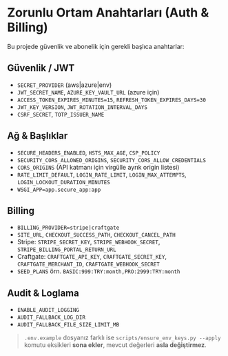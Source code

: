 # Zorunlu Ortam Anahtarları (Auth & Billing)

Bu projede güvenlik ve abonelik için gerekli başlıca anahtarlar:

## Güvenlik / JWT
- `SECRET_PROVIDER` (aws|azure|env)
- `JWT_SECRET_NAME`, `AZURE_KEY_VAULT_URL` (azure için)
- `ACCESS_TOKEN_EXPIRES_MINUTES=15`, `REFRESH_TOKEN_EXPIRES_DAYS=30`
- `JWT_KEY_VERSION`, `JWT_ROTATION_INTERVAL_DAYS`
- `CSRF_SECRET`, `TOTP_ISSUER_NAME`

## Ağ & Başlıklar
- `SECURE_HEADERS_ENABLED`, `HSTS_MAX_AGE`, `CSP_POLICY`
- `SECURITY_CORS_ALLOWED_ORIGINS`, `SECURITY_CORS_ALLOW_CREDENTIALS`
- `CORS_ORIGINS` (API katmanı için virgülle ayrık origin listesi)
- `RATE_LIMIT_DEFAULT`, `LOGIN_RATE_LIMIT`, `LOGIN_MAX_ATTEMPTS`, `LOGIN_LOCKOUT_DURATION_MINUTES`
- `WSGI_APP=app.secure_app:app`

## Billing
- `BILLING_PROVIDER=stripe|craftgate`
- `SITE_URL`, `CHECKOUT_SUCCESS_PATH`, `CHECKOUT_CANCEL_PATH`
- Stripe: `STRIPE_SECRET_KEY`, `STRIPE_WEBHOOK_SECRET`, `STRIPE_BILLING_PORTAL_RETURN_URL`
- Craftgate: `CRAFTGATE_API_KEY`, `CRAFTGATE_SECRET_KEY`, `CRAFTGATE_MERCHANT_ID`, `CRAFTGATE_WEBHOOK_SECRET`
- `SEED_PLANS` örn. `BASIC:999:TRY:month,PRO:2999:TRY:month`

## Audit & Loglama
- `ENABLE_AUDIT_LOGGING`
- `AUDIT_FALLBACK_LOG_DIR`
- `AUDIT_FALLBACK_FILE_SIZE_LIMIT_MB`

> `.env.example` dosyanız farklı ise `scripts/ensure_env_keys.py --apply` komutu eksikleri **sona ekler**, mevcut değerleri **asla değiştirmez**.
